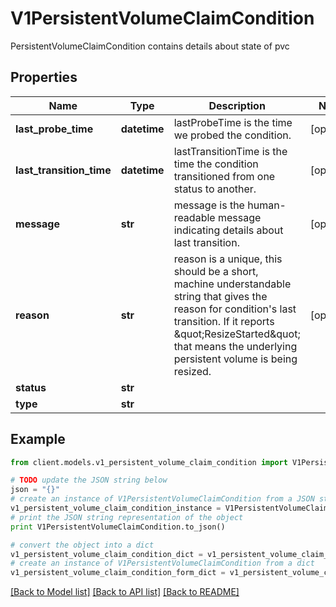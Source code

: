 # V1PersistentVolumeClaimCondition

PersistentVolumeClaimCondition contains details about state of pvc

## Properties
Name | Type | Description | Notes
------------ | ------------- | ------------- | -------------
**last_probe_time** | **datetime** | lastProbeTime is the time we probed the condition. | [optional] 
**last_transition_time** | **datetime** | lastTransitionTime is the time the condition transitioned from one status to another. | [optional] 
**message** | **str** | message is the human-readable message indicating details about last transition. | [optional] 
**reason** | **str** | reason is a unique, this should be a short, machine understandable string that gives the reason for condition&#39;s last transition. If it reports \&quot;ResizeStarted\&quot; that means the underlying persistent volume is being resized. | [optional] 
**status** | **str** |  | 
**type** | **str** |  | 

## Example

```python
from client.models.v1_persistent_volume_claim_condition import V1PersistentVolumeClaimCondition

# TODO update the JSON string below
json = "{}"
# create an instance of V1PersistentVolumeClaimCondition from a JSON string
v1_persistent_volume_claim_condition_instance = V1PersistentVolumeClaimCondition.from_json(json)
# print the JSON string representation of the object
print V1PersistentVolumeClaimCondition.to_json()

# convert the object into a dict
v1_persistent_volume_claim_condition_dict = v1_persistent_volume_claim_condition_instance.to_dict()
# create an instance of V1PersistentVolumeClaimCondition from a dict
v1_persistent_volume_claim_condition_form_dict = v1_persistent_volume_claim_condition.from_dict(v1_persistent_volume_claim_condition_dict)
```
[[Back to Model list]](../README.md#documentation-for-models) [[Back to API list]](../README.md#documentation-for-api-endpoints) [[Back to README]](../README.md)


